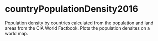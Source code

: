 # countryPopulationDensity2016
Population density by countries calculated from the population and land areas from the CIA World Factbook. Plots the population densites on a world map.
